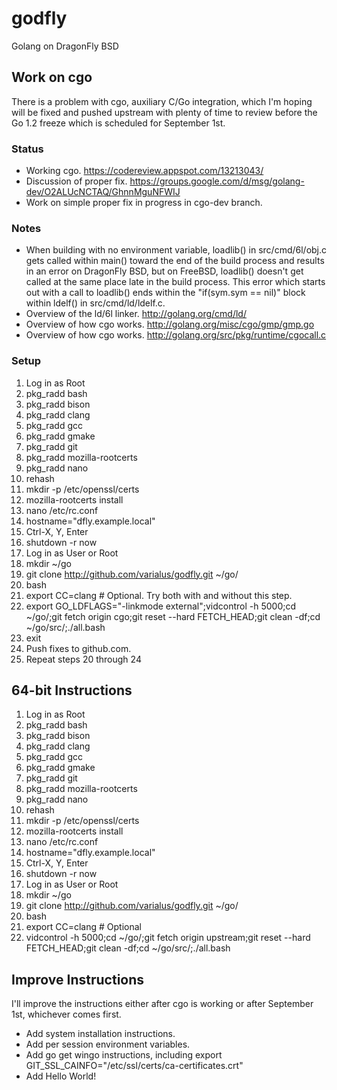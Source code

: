 godfly
======

Golang on DragonFly BSD

Work on cgo
-----------

There is a problem with cgo, auxiliary C/Go integration, which I'm hoping will be fixed and pushed upstream with plenty of time to review before the Go 1.2 freeze which is scheduled for September 1st.

### Status

* Working cgo. https://codereview.appspot.com/13213043/
* Discussion of proper fix. https://groups.google.com/d/msg/golang-dev/O2ALUcNCTAQ/GhnnMguNFWIJ
* Work on simple proper fix in progress in cgo-dev branch.

### Notes

* When building with no environment variable, loadlib() in src/cmd/6l/obj.c gets called within main() toward the end of the build process and results in an error on DragonFly BSD, but on FreeBSD, loadlib() doesn't get called at the same place late in the build process. This error which starts out with a call to loadlib() ends within the "if(sym.sym == nil)" block within ldelf() in src/cmd/ld/ldelf.c.
* Overview of the ld/6l linker. http://golang.org/cmd/ld/
* Overview of how cgo works. http://golang.org/misc/cgo/gmp/gmp.go
* Overview of how cgo works. http://golang.org/src/pkg/runtime/cgocall.c

### Setup

1. Log in as Root
2. pkg_radd bash
3. pkg_radd bison
4. pkg_radd clang
5. pkg_radd gcc
6. pkg_radd gmake
7. pkg_radd git
8. pkg_radd mozilla-rootcerts
9. pkg_radd nano
10. rehash
11. mkdir -p /etc/openssl/certs
12. mozilla-rootcerts install
13. nano /etc/rc.conf
14. hostname="dfly.example.local"
15. Ctrl-X, Y, Enter
16. shutdown -r now
17. Log in as User or Root
18. mkdir ~/go
19. git clone http://github.com/varialus/godfly.git ~/go/
20. bash
21. export CC=clang # Optional. Try both with and without this step.
22. export GO_LDFLAGS="-linkmode external";vidcontrol -h 5000;cd ~/go/;git fetch origin cgo;git reset --hard FETCH_HEAD;git clean -df;cd ~/go/src/;./all.bash
23. exit
24. Push fixes to github.com.
25. Repeat steps 20 through 24

64-bit Instructions
-------------------

1. Log in as Root
2. pkg_radd bash
3. pkg_radd bison
4. pkg_radd clang
5. pkg_radd gcc
6. pkg_radd gmake
7. pkg_radd git
8. pkg_radd mozilla-rootcerts
9. pkg_radd nano
10. rehash
11. mkdir -p /etc/openssl/certs
12. mozilla-rootcerts install
13. nano /etc/rc.conf
14. hostname="dfly.example.local"
15. Ctrl-X, Y, Enter
16. shutdown -r now
17. Log in as User or Root
18. mkdir ~/go
19. git clone http://github.com/varialus/godfly.git ~/go/
20. bash
21. export CC=clang # Optional
22. vidcontrol -h 5000;cd ~/go/;git fetch origin upstream;git reset --hard FETCH_HEAD;git clean -df;cd ~/go/src/;./all.bash

Improve Instructions
--------------------

I'll improve the instructions either after cgo is working or after September 1st, whichever comes first.

* Add system installation instructions.
* Add per session environment variables.
* Add go get wingo instructions, including export GIT_SSL_CAINFO="/etc/ssl/certs/ca-certificates.crt"
* Add Hello World!
